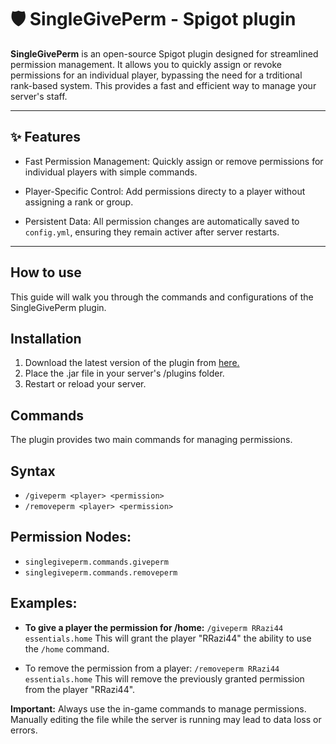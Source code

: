 # 🛡️​ SingleGivePerm - Spigot plugin



**SingleGivePerm** is an open-source Spigot plugin designed for streamlined permission management. It allows you to quickly assign or revoke permissions for an individual player, bypassing the need for a trditional rank-based system. This provides a fast and efficient way to manage your server's staff.



---

## ✨ Features

- Fast Permission Management: Quickly assign or remove permissions for individual players with simple commands.

- Player-Specific Control: Add permissions directy to a player without assigning a rank or group.

- Persistent Data: All permission changes are automatically saved to ``config.yml``, ensuring they remain activer after server restarts.

---

## How to use

This guide will walk you through the commands and configurations of the SingleGivePerm plugin.



## Installation

1. Download the latest version of the plugin from [here.](https://github.com/RRazi44/SingleGivePerm/releases/download/1.0/SingleGivePerm-1.0.jar)
2. Place the .jar file in your server's /plugins folder.
3. Restart or reload your server.


## Commands

The plugin provides two main commands for managing permissions.



## Syntax

- ``/giveperm <player> <permission>``
- ``/removeperm <player> <permission>``


## Permission Nodes:

- ``singlegiveperm.commands.giveperm``
- ``singlegiveperm.commands.removeperm``

## Examples:

- **To give a player the permission for /home:**
  `/giveperm RRazi44 essentials.home`
  This will grant the player "RRazi44" the ability to use the `/home` command.

- To remove the permission from a player:
  ``/removeperm RRazi44 essentials.home``
  This will remove the previously granted permission from the player "RRazi44".

**Important:** Always use the in-game commands to manage permissions. Manually editing the file while the server is running may lead to data loss or errors.
